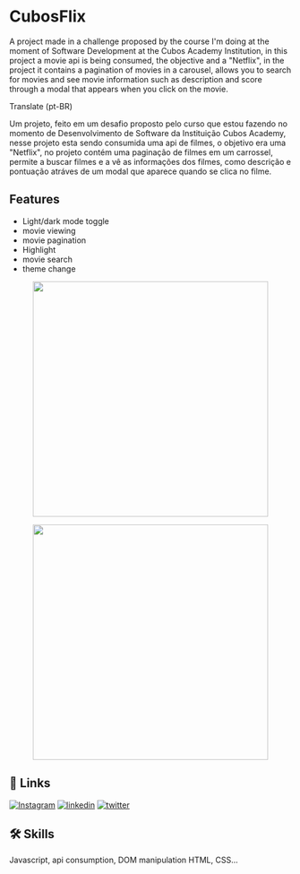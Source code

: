 
# CubosFlix 

A project made in a challenge proposed by the course I'm doing at the moment of Software Development at the Cubos Academy Institution, in this project a movie api is being consumed, the objective and a "Netflix", in the project it contains a pagination of movies in a carousel, allows you to search for movies and see movie information such as description and score through a modal that appears when you click on the movie.


Translate (pt-BR)

Um projeto, feito em um desafio proposto pelo curso que estou fazendo no momento de Desenvolvimento de Software da Instituição Cubos Academy, nesse projeto esta sendo consumida uma api de filmes, o objetivo era uma "Netflix", no projeto contém uma paginação de filmes em um carrossel, permite a buscar filmes e a vê as informações dos filmes, como descrição e pontuação atráves de um modal que aparece quando se clica no filme.


## Features

- Light/dark mode toggle
- movie viewing
- movie pagination
- Highlight
- movie search
- theme change



<p align = "center">
  <img min-width = "1000" height = "420" src = "assets/screencast-127.0.0.1_5500-2022.02.23-11_00_22.gif">
</p>


<p align = "center">
  <img min-width = "1000" height = "420" src = "assets/screencast-127.0.0.1_5500-2022.02.23-13_14_22.gif">
</p>



## 🔗 Links
[![Instagram](https://img.shields.io/badge/instagram-000?style=for-the-badge&logo=ko-fi&logoColor=white)](https://www.instagram.com/franb0rges.dev/)
[![linkedin](https://img.shields.io/badge/linkedin-0A66C2?style=for-the-badge&logo=linkedin&logoColor=white)](https://www.linkedin.com/)
[![twitter](https://img.shields.io/badge/twitter-1DA1F2?style=for-the-badge&logo=twitter&logoColor=white)](https://twitter.com/)



## 🛠 Skills
Javascript, api consumption, DOM manipulation HTML, CSS...




